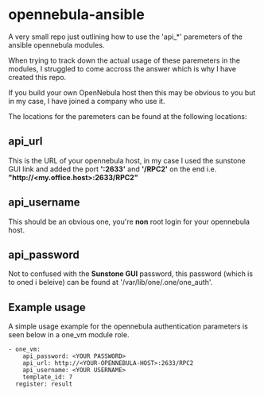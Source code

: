 # opennebula-ansible

A very small repo just outlining how to use the 'api_*' paremeters of the ansible opennebula modules.

When trying to track down the actual usage of these paremeters in the modules, I struggled to come accross the answer which is why I have created this repo.

If you build your own OpenNebula host then this may be obvious to you but in my case, I have joined a company who use it.

The locations for the paremeters can be found at the following locations:

## api_url

This is the URL of your opennebula host, in my case I used the sunstone GUI link and added the port __':2633'__ and __'/RPC2'__
on the end i.e. __"http://<my.office.host>:2633/RPC2"__

## api_username

This should be an obvious one, you're __non__ root login for your opennebula host.

## api_password

Not to confused with the __Sunstone GUI__ password, this password (which is to oned i beleive) can be found at '/var/lib/one/.one/one_auth'.

## Example usage

A simple usage example for the opennebula authentication parameters is seen below in a one_vm module role.

```
- one_vm:
    api_password: <YOUR PASSWORD>
    api_url: http://<YOUR-OPENNEBULA-HOST>:2633/RPC2
    api_username: <YOUR USERNAME>
    template_id: 7
  register: result
```
